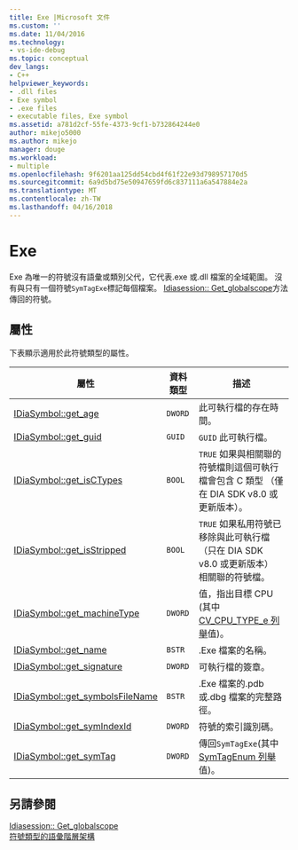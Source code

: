 ```yaml
---
title: Exe |Microsoft 文件
ms.custom: ''
ms.date: 11/04/2016
ms.technology:
- vs-ide-debug
ms.topic: conceptual
dev_langs:
- C++
helpviewer_keywords:
- .dll files
- Exe symbol
- .exe files
- executable files, Exe symbol
ms.assetid: a781d2cf-55fe-4373-9cf1-b732864244e0
author: mikejo5000
ms.author: mikejo
manager: douge
ms.workload:
- multiple
ms.openlocfilehash: 9f6201aa125dd54cbd4f61f22e93d798957170d5
ms.sourcegitcommit: 6a9d5bd75e50947659fd6c837111a6a547884e2a
ms.translationtype: MT
ms.contentlocale: zh-TW
ms.lasthandoff: 04/16/2018
---
```

# <a name="exe"></a>Exe
Exe 為唯一的符號沒有語彙或類別父代，它代表.exe 或.dll 檔案的全域範圍。 沒有與只有一個符號`SymTagExe`標記每個檔案。 [Idiasession:: Get_globalscope](../../debugger/debug-interface-access/idiasession-get-globalscope.md)方法傳回的符號。  
  
## <a name="properties"></a>屬性  
 下表顯示適用於此符號類型的屬性。  
  
|屬性|資料類型|描述|  
|--------------|---------------|-----------------|  
|[IDiaSymbol::get_age](../../debugger/debug-interface-access/idiasymbol-get-age.md)|`DWORD`|此可執行檔的存在時間。|  
|[IDiaSymbol::get_guid](../../debugger/debug-interface-access/idiasymbol-get-guid.md)|`GUID`|`GUID` 此可執行檔。|  
|[IDiaSymbol::get_isCTypes](../../debugger/debug-interface-access/idiasymbol-get-isctypes.md)|`BOOL`|`TRUE` 如果與相關聯的符號檔則這個可執行檔會包含 C 類型 （僅在 DIA SDK v8.0 或更新版本）。|  
|[IDiaSymbol::get_isStripped](../../debugger/debug-interface-access/idiasymbol-get-isstripped.md)|`BOOL`|`TRUE` 如果私用符號已移除與此可執行檔 （只在 DIA SDK v8.0 或更新版本） 相關聯的符號檔。|  
|[IDiaSymbol::get_machineType](../../debugger/debug-interface-access/idiasymbol-get-machinetype.md)|`DWORD`|值，指出目標 CPU (其中[CV_CPU_TYPE_e 列舉](../../debugger/debug-interface-access/cv-cpu-type-e.md)值)。|  
|[IDiaSymbol::get_name](../../debugger/debug-interface-access/idiasymbol-get-name.md)|`BSTR`|.Exe 檔案的名稱。|  
|[IDiaSymbol::get_signature](../../debugger/debug-interface-access/idiasymbol-get-signature.md)|`DWORD`|可執行檔的簽章。|  
|[IDiaSymbol::get_symbolsFileName](../../debugger/debug-interface-access/idiasymbol-get-symbolsfilename.md)|`BSTR`|.Exe 檔案的.pdb 或.dbg 檔案的完整路徑。|  
|[IDiaSymbol::get_symIndexId](../../debugger/debug-interface-access/idiasymbol-get-symindexid.md)|`DWORD`|符號的索引識別碼。|  
|[IDiaSymbol::get_symTag](../../debugger/debug-interface-access/idiasymbol-get-symtag.md)|`DWORD`|傳回`SymTagExe`(其中[SymTagEnum 列舉](../../debugger/debug-interface-access/symtagenum.md)值)。|  
  
## <a name="see-also"></a>另請參閱  
 [Idiasession:: Get_globalscope](../../debugger/debug-interface-access/idiasession-get-globalscope.md)   
 [符號類型的語彙階層架構](../../debugger/debug-interface-access/lexical-hierarchy-of-symbol-types.md)